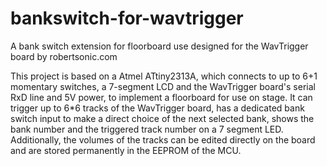 # bankswitch-for-wavtrigger
A bank switch extension for floorboard use designed for the WavTrigger board by robertsonic.com

This project is based on a Atmel ATtiny2313A, which connects to up to 6+1 momentary switches, a 7-segment LCD and the WavTrigger board's serial RxD line and 5V power, to implement a floorboard for use on stage. It can trigger up to 6*6 tracks of the WavTrigger board, has a dedicated bank switch input to make a direct choice of the next selected bank, shows the bank number and the triggered track number on a 7 segment LED.
Additionally, the volumes of the tracks can be edited directly on the board and are stored permanently in the EEPROM of the MCU.
